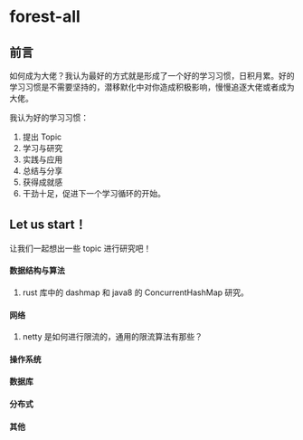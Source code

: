 # forest-all

## 前言

如何成为大佬？我认为最好的方式就是形成了一个好的学习习惯，日积月累。好的学习习惯是不需要坚持的，潜移默化中对你造成积极影响，慢慢追逐大佬或者成为大佬。

我认为好的学习习惯：

1. 提出 Topic
2. 学习与研究
3. 实践与应用
4. 总结与分享
5. 获得成就感
6. 干劲十足，促进下一个学习循环的开始。



## Let us start！

让我们一起想出一些 topic 进行研究吧！

#### 数据结构与算法

1. rust 库中的 dashmap 和 java8 的 ConcurrentHashMap 研究。

#### 网络

1. netty 是如何进行限流的，通用的限流算法有那些？

#### 操作系统

#### 数据库

#### 分布式

#### 其他

